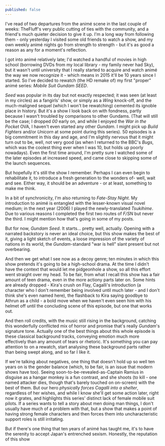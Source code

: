 ```yaml
---
published: false
---
```


I've read of two departures from the animé scene in the last couple of weeks: TheFluff's very public cutting of ties with the community, and a friend's much quieter decision to give it up. I'm a long way from following them - only yesterday I visited some old friends to watch a show, and my own weekly animé nights go from strength to strength - but it's as good a reason as any for a moment's reflection.

I got into animé relatively late; I'd watched a handful of movies in high school (borrowing DVDs from my local library - my family never had Sky), but it wasn't until university that I really started to acquire and watch animé the way we now recognize it - which means in 2015 it'll be 10 years since I started. So I've decided to rewatch (the HD remake of) my first "proper" animé series: *Mobile Suit Gundam SEED*.

*Seed* was popular in its day but not exactly respected; it was seen (at least in my circles) as a fangirls' show, or simply as a *Wing* knock-off, and the much-maligned sequel (which I won't be rewatching) cemented its ignoble place in history. But it's a show I look back on with fondness, partly because I wasn't troubled by comparisons to other Gundams. (That will still be the case; I dropped *00* early on, and while I enjoyed the *War in the Pocket* OVA, I haven't even started any other *Gundam*. I might pick up *Build Fighters* and/or *Unicorn* at some point during this series). 50 episodes is a big commitment in this day and age, and I'm slightly nervous that it might turn out to be, well, not very good (as when I returned to the BBC's *Bugs*, which was the coolest thing ever when I was 10, but holds up poorly nowadays). Even the first time around, I'm pretty sure I watched some of the later episodes at increased speed, and came close to skipping some of the launch sequences.

But hopefully it's still the show I remember. Perhaps I can even begin to rehabilitate it, to introduce a fresh generation to the wonders of- well, wait and see. Either way, it should be an adventure - or at least, something to make me think.

In a bit of synchronicity, I'm also returning to *Fate-Stay Night*. My introduction to animé is entangled with the lesser-known visual novel medium; in the next year (2006) I played the newly-translated *Tsukihime*. Due to various reasons I completed the first two routes of *F/SN* but never the third. I might mention how that's going in some of my posts.

But for now, *Gundam Seed*. It starts... pretty well, actually. Opening with a narrated backstory is never an ideal choice, but this show makes the best of it, giving a light sketch of events, a loose impression of the variety of nations in its world, the *Gundam*-standard "war is hell" slant present but not overbearing.

And then we get what I see now as a decoy genre; ten minutes in which this show pretends it's going to be a high-school drama. At the time I didn't have the context that would let me pidgeonhole a show, so all this effort went straight over my head. To be fair, from what I recall this show has a fair amount of teen drama, even in the more actiony parts later on. Some hints are already dropped - Kira's crush on Flay, Cagalli's introduction (a character who I don't remember being involved until much later - and I don't think she's even named here), the flashback to Kira saying goodbye to Athrun as a child - a bold move when we haven't even seen him with his helmet off until the concluding scene of this episode, but one that works out.

And then roll credits, with the music still rising in the background, catching this wonderfully conflicted mix of horror and promise that's really *Gundam*'s signature tone. Actually one of the best things about this whole episode is these classical background tracks, conveying emotion much more effectively than any amount of tears or rhetoric. It's something you can pay attention to on a rewatch, start analysing these background parts rather than being swept along, and so far I like it.

If we're talking about negatives, one thing that doesn't hold up so well ten years on is the gender balance (which, to be fair, is an issue that modern shows have too). Seeing soon-to-be-revealed-as-Captain Ramius in disguise as a hangar monkey is a fun contrast, and she shoots (to kill - one named attacker dies, though that's barely touched on on-screen) with the best of them. But our hero *physically forces Cagalli into a shelter*, regardless of her wishes, and while I know she'll get some action later, right now it grates, and highlights this series' distinct lack of female mobile suit pilots. If a series wants to tell a story about men doing man things, I don't usually have much of a problem with that, but a show that makes a point of having strong female characters and then forces them into uncharacteristic support roles is still irritating.

But if there's one thing that ten years of animé has taught me, it's to have the serenity to accept Japan's entrenched sexism. Honestly, the reputation of this show  